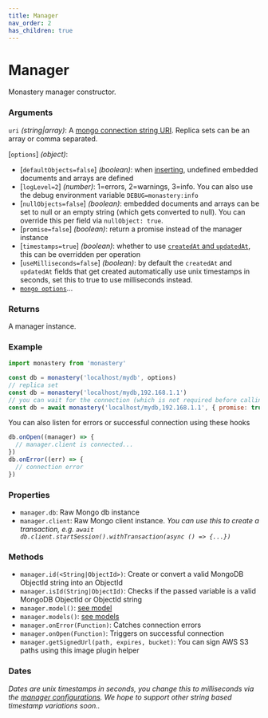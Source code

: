 ```yaml
---
title: Manager
nav_order: 2
has_children: true
---
```


# Manager

Monastery manager constructor.

### Arguments

`uri` *(string\|array)*: A [mongo connection string URI](https://www.mongodb.com/docs/v5.0/reference/connection-string/). Replica sets can be an array or comma separated.

[`options`] *(object)*:
  - [`defaultObjects=false`] *(boolean)*: when [inserting](../model/insert.html#defaults-example), undefined embedded documents and arrays are defined
  - [`logLevel=2`] *(number)*: 1=errors, 2=warnings, 3=info. You can also use the debug environment variable `DEBUG=monastery:info`
  - [`nullObjects=false`] *(boolean)*: embedded documents and arrays can be set to null or an empty string (which gets converted to null). You can override this per field via `nullObject: true`.
  - [`promise=false`] *(boolean)*: return a promise instead of the manager instance
  - [`timestamps=true`] *(boolean)*: whether to use [`createdAt` and `updatedAt`](../definition), this can be overridden per operation
  - [`useMilliseconds=false`] *(boolean)*: by default the `createdAt` and `updatedAt` fields that get created automatically use unix timestamps in seconds, set this to true to use milliseconds instead.
  - [`mongo options`](https://mongodb.github.io/node-mongodb-native/5.9/interfaces/MongoClientOptions.html)...

### Returns

A manager instance.

### Example

```js
import monastery from 'monastery'

const db = monastery('localhost/mydb', options)
// replica set
const db = monastery('localhost/mydb,192.168.1.1')
// you can wait for the connection (which is not required before calling methods)
const db = await monastery('localhost/mydb,192.168.1.1', { promise: true })
```

You can also listen for errors or successful connection using these hooks
```js
db.onOpen((manager) => {
  // manager.client is connected...
})
db.onError((err) => {
  // connection error
})
```

### Properties

- `manager.db`: Raw Mongo db instance
- `manager.client`: Raw Mongo client instance. *You can use this to create a transaction, e.g. `await db.client.startSession().withTransaction(async () => {...})`*

### Methods

- `manager.id(<String|ObjectId>)`: Create or convert a valid MongoDB ObjectId string into an ObjectId
- `manager.isId(String|ObjectId)`: Checks if the passed variable is a valid MongoDB ObjectId or ObjectId string
- `manager.model()`: [see model](./model.html)
- `manager.models()`: [see models](./models.html)
- `manager.onError(Function)`: Catches connection errors
- `manager.onOpen(Function)`: Triggers on successful connection
- `manager.getSignedUrl(path, expires, bucket)`: You can sign AWS S3 paths using this image plugin helper

### Dates

*Dates are unix timestamps in seconds, you change this to milliseconds via the [manager configurations](./manager). We hope to support other string based timestamp variations soon..*
